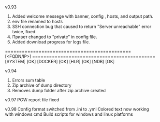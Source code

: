 
v0.93
1) Added welcome messege with banner, config , hosts, and output path.
2) env file renamed to hosts
3) SSH connection bug that caused to return "Server unreachable" error twice, fixed.
4) Привет changed to "private" in config file.
5) Added download progress for logs file.

============================================= [<FQDN/IP>] ============================================
[SYSTEM]                                                                                          [OK]
[DOCKER]                                                                                          [OK]
[HLR]                                                                                             [OK]
[NDB]                                                                                             [OK]

v0.94
1) Errors sum table
2) Zip archive of dump directory
3) Removes dump folder after zip archive created

v0.97
PGW report file fixed

v0.98
Config format switched from .ini to .yml
Colored text now working with windows cmd
Build scripts for windows and linux platforms